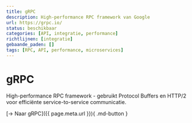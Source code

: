 ```yaml
---
title: gRPC
description: High-performance RPC framework van Google
url: https://grpc.io/
status: beschikbaar
categories: [API, integratie, performance]
richtlijnen: [integratie]
gebaande_paden: []
tags: [RPC, API, performance, microservices]
---
```


# gRPC

High-performance RPC framework - gebruikt Protocol Buffers en HTTP/2 voor efficiënte service-to-service communicatie.

[→ Naar gRPC]({{ page.meta.url }}){ .md-button }
